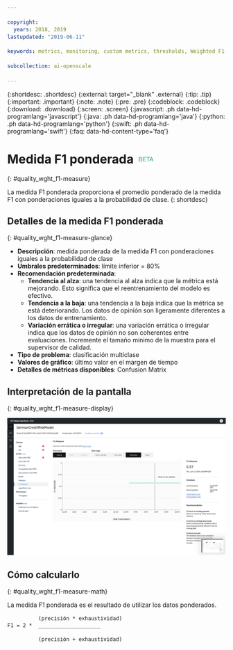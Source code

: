 ```yaml
---

copyright:
  years: 2018, 2019
lastupdated: "2019-06-11"

keywords: metrics, monitoring, custom metrics, thresholds, Weighted F1-Measure

subcollection: ai-openscale

---
```


{:shortdesc: .shortdesc}
{:external: target="_blank" .external}
{:tip: .tip}
{:important: .important}
{:note: .note}
{:pre: .pre}
{:codeblock: .codeblock}
{:download: .download}
{:screen: .screen}
{:javascript: .ph data-hd-programlang='javascript'}
{:java: .ph data-hd-programlang='java'}
{:python: .ph data-hd-programlang='python'}
{:swift: .ph data-hd-programlang='swift'}
{:faq: data-hd-content-type='faq'}

# Medida F1 ponderada ![etiqueta beta](images/beta.png)
{: #quality_wght_f1-measure}

La medida F1 ponderada proporciona el promedio ponderado de la medida F1 con ponderaciones iguales a la probabilidad de clase.
{: shortdesc}

## Detalles de la medida F1 ponderada
{: #quality_wght_f1-measure-glance}

- **Descripción**: medida ponderada de la medida F1 con ponderaciones iguales a la probabilidad de clase
- **Umbrales predeterminados**: límite inferior = 80%
- **Recomendación predeterminada**:
   - **Tendencia al alza**: una tendencia al alza indica que la métrica está mejorando. Esto significa que el reentrenamiento del modelo es efectivo.
   - **Tendencia a la baja**: una tendencia a la baja indica que la métrica se está deteriorando. Los datos de opinión son ligeramente diferentes a los datos de entrenamiento.
   - **Variación errática o irregular**: una variación errática o irregular indica que los datos de opinión no son coherentes entre evaluaciones. Incremente el tamaño mínimo de la muestra para el supervisor de calidad.
- **Tipo de problema**: clasificación multiclase
- **Valores de gráfico**: último valor en el margen de tiempo
- **Detalles de métricas disponibles**: Confusion Matrix

## Interpretación de la pantalla
{: #quality_wght_f1-measure-display}

![Se muestra el gráfico Medida F1 ponderada.](images/quality-f1-meas.png)

## Cómo calcularlo
{: #quality_wght_f1-measure-math}

La medida F1 ponderada es el resultado de utilizar los datos ponderados.

```
          (precisión * exhaustividad)
F1 = 2 *  ____________________

          (precisión + exhaustividad)
```
